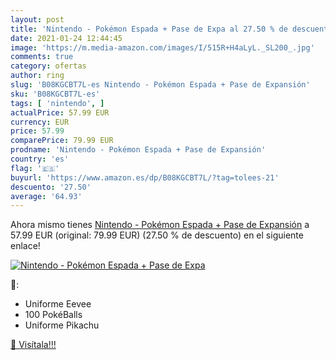 ```yaml
---
layout: post
title: 'Nintendo - Pokémon Espada + Pase de Expa al 27.50 % de descuento'
date: 2021-01-24 12:44:45
image: 'https://m.media-amazon.com/images/I/515R+H4aLyL._SL200_.jpg'
comments: true
category: ofertas
author: ring
slug: 'B08KGCBT7L-es Nintendo - Pokémon Espada + Pase de Expansión'
sku: 'B08KGCBT7L-es'
tags: [ 'nintendo', ]
actualPrice: 57.99 EUR
currency: EUR
price: 57.99
comparePrice: 79.99 EUR
prodname: 'Nintendo - Pokémon Espada + Pase de Expansión'
country: 'es'
flag: '🇪🇸'
buyurl: 'https://www.amazon.es/dp/B08KGCBT7L/?tag=tolees-21'
descuento: '27.50'
average: '64.93'
---
```


Ahora mismo tienes [Nintendo - Pokémon Espada + Pase de Expansión](https://www.amazon.es/dp/B08KGCBT7L/?tag=tolees-21) a 57.99 EUR (original: 79.99 EUR) (27.50 %  de descuento) en el siguiente enlace!

[![Nintendo - Pokémon Espada + Pase de Expa](https://m.media-amazon.com/images/I/515R+H4aLyL._SL200_.jpg)](https://www.amazon.es/dp/B08KGCBT7L/?tag=tolees-21)

🔎:

- Uniforme Eevee
- 100 PokéBalls
- Uniforme Pikachu

[🛒 Visítala!!!](https://www.amazon.es/dp/B08KGCBT7L/?tag=tolees-21)

